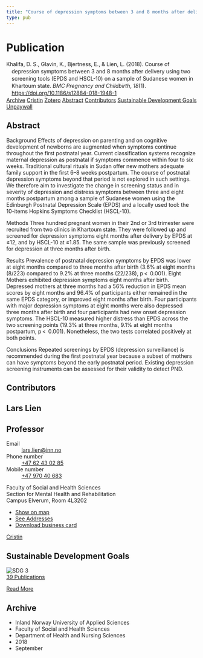 ```yaml
---
title: "Course of depression symptoms between 3 and 8 months after delivery using two screening tools (EPDS and HSCL-10) on a sample of Sudanese women in Khartoum state"
type: pub
---
```

<h1>Publication</h1>
<article id="csl-bib-container-8DM48ERP" class="csl-bib-container">
  <div class="csl-bib-body" style="line-height: 1.35; padding-left: 1em; text-indent:-1em;">
  <div class="csl-entry">Khalifa, D. S., Glavin, K., Bjertness, E., &amp; Lien, L. (2018). Course of depression symptoms between 3 and 8&#xA0;months after delivery using two screening tools (EPDS and HSCL-10) on a sample of Sudanese women in Khartoum state. <i>BMC Pregnancy and Childbirth</i>, <i>18</i>(1). <a href="https://doi.org/10.1186/s12884-018-1948-1">https://doi.org/10.1186/s12884-018-1948-1</a></div>
</div>
  <div class="csl-bib-buttons">
    <a href="#taxonomy-article-8DM48ERP" class="csl-bib-button">Archive</a>
    <a href="https://app.cristin.no/results/show.jsf?id=1608367" alt="Cristin URL" class="csl-bib-button">Cristin</a>
    <a href="http://zotero.org/groups/5022929/items/8DM48ERP" alt="Zotero URL" class="csl-bib-button">Zotero</a>
    <a href="#abstract-article-8DM48ERP" class="csl-bib-button">Abstract</a>
    <a href="#contributors-article-8DM48ERP" class="csl-bib-button">Contributors</a>
    <a href="#sdg-article-8DM48ERP" class="csl-bib-button">Sustainable Development Goals</a>
    <a href="https://bmcpregnancychildbirth.biomedcentral.com/track/pdf/10.1186/s12884-018-1948-1" class="csl-bib-button">Unpaywall</a>
  </div>
  <div id="csl-bib-meta-container-8DM48ERP"></div>
</article>
<div id="csl-bib-meta-8DM48ERP" class="csl-bib-meta">
  <article id="abstract-article-8DM48ERP" class="abstract-article">
    <h1>Abstract</h1>
    Background 
Effects of depression on parenting and on cognitive development of newborns are augmented when symptoms continue throughout the first postnatal year. Current classification systems recognize maternal depression as postnatal if symptoms commence within four to six weeks. Traditional cultural rituals in Sudan offer new mothers adequate family support in the first 6–8 weeks postpartum. The course of postnatal depression symptoms beyond that period is not explored in such settings. We therefore aim to investigate the change in screening status and in severity of depression and distress symptoms between three and eight months postpartum among a sample of Sudanese women using the Edinburgh Postnatal Depression Scale (EPDS) and a locally used tool: the 10-items Hopkins Symptoms Checklist (HSCL-10). 
 
Methods 
Three hundred pregnant women in their 2nd or 3rd trimester were recruited from two clinics in Khartoum state. They were followed up and screened for depression symptoms eight months after delivery by EPDS at ≥12, and by HSCL-10 at ≥1.85. The same sample was previously screened for depression at three months after birth. 
 
Results 
Prevalence of postnatal depression symptoms by EPDS was lower at eight months compared to three months after birth (3.6% at eight months (8/223) compared to 9.2% at three months (22/238), p &lt;  0.001). Eight Mothers exhibited depression symptoms eight months after birth. Depressed mothers at three months had a 56% reduction in EPDS mean scores by eight months and 96.4% of participants either remained in the same EPDS category, or improved eight months after birth. Four participants with major depression symptoms at eight months were also depressed three months after birth and four participants had new onset depression symptoms. The HSCL-10 measured higher distress than EPDS across the two screening points (19.3% at three months, 9.1% at eight months postpartum, p &lt;  0.001). Nonetheless, the two tests correlated positively at both points. 
 
Conclusions 
Repeated screenings by EPDS (depression surveillance) is recommended during the first postnatal year because a subset of mothers can have symptoms beyond the early postnatal period. Existing depression screening instruments can be assessed for their validity to detect PND.
  </article>
  <article id="contributors-article-8DM48ERP" class="contributors-article">
    <h1>Contributors</h1>
    <div class="personas">
<div class="vrtx-hinn-person-card">
<div class="photo">
<i class="lar la-user-circle missing-person"></i>
</div>
<div class="info">
<hgroup><h1>Lars Lien</h1>
<h2>Professor</h2>
</hgroup><dl>
<dt>Email</dt>
<dd>
<a href="mailto:lars.lien@inn.no">lars.lien@inn.no</a>
</dd>
<dt>Phone number</dt>
<dd><a href="tel:+4762430285">
+47 62 43 02 85
</a></dd>
<dt>Mobile number</dt>
<dd><a href="tel:+4797040683">
+47 970 40 683
</a></dd>
</dl>
<p>
Faculty of Social and Health Sciences<br>
Section for Mental Health and Rehabilitation<br>
Campus Elverum,
Room 4L3202
</p>
<ul class="vrtx-hinn-links">
<li><a href="https://www.google.com/maps?q=60.88177,11.53669">Show on map</a></li>
<li><a href="https://www.inn.no/english/find-an-employee/lars-lien.html#vrtx-hinn-addresses">See Addresses</a></li>
<li><a href="https://www.inn.no/english/find-an-employee/lars-lien.html?vrtx=vcf">Download business card</a></li>
</ul>
</div>
</div>
<a href="https://app.cristin.no/persons/show.jsf?id=14287" alt="Cristin URL" class="personas-cristin">Cristin</a>
</div>
  </article>
  <article id="sdg-article-8DM48ERP" class="sdg-article">
    <h1>Sustainable Development Goals</h1>
    <div class="sdg-container"><div id="sdg3" class="sdg">
<img src="{{< params subfolder >}}images/sdg/sdg03_en.png" class="image" alt="SDG 3">
<div class="sdg-overlay">
<a href="{{< params subfolder >}}en/archive/?sdg=3#archive" class="sdg-publication-count"><span>39</span> Publications</a>
<p><a href="https://sdgs.un.org/goals/goal3" class="sdg-read-more">Read More</a></p>
</div>
</div></div>
  </article>
  <article id="taxonomy-article-8DM48ERP" class="taxonomy-article">
    <h1>Archive</h1>
    <ul>
      <li>Inland Norway University of Applied Sciences</li>
      <li>Faculty of Social and Health Sciences</li>
      <li>Department of Health and Nursing Sciences</li>
      <li>2018</li>
      <li>September</li>
    </ul>
  </article>
</div>
